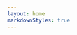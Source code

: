 ```yaml
---
layout: home
markdownStyles: true
---
```


<script setup>
import ContactForm from '../components/ContactForm.vue'
</script>

<ContactForm />
